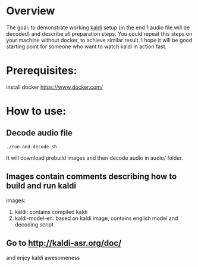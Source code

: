 # Overview
The goal: to demonstrate working [kaldi](http://kaldi-asr.org/) setup (in the end 1 audio file will be decoded) and describe all preparation steps.
You could repeat this steps on your machine without docker, to achieve similar result.
I hope it will be good starting point for someone who want to watch kaldi in action fast.

# Prerequisites:
install docker https://www.docker.com/

# How to use:
## Decode audio file
``` ./run-and-decode.sh ```

It will download prebuild images and then decode audio in audio/ folder.

## Images contain comments describing how to build and run kaldi
images:
1. kaldi: contains compiled kaldi
2. kaldi-model-en: based on kaldi image, contains english model and decoding script

## Go to http://kaldi-asr.org/doc/
and enjoy kaldi awesomeness